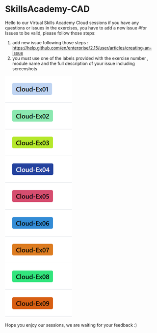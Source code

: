# SkillsAcademy-CAD
Hello to our Virtual Skills Academy Cloud sessions 
if you have any questions or issues in the exercises, you have to add a new issue 
#for Issues to be valid, please follow those steps:
1. add new issue following those steps : https://help.github.com/en/enterprise/2.15/user/articles/creating-an-issue
2. you must use one of the labels provided with the exercise number , module name and the full description of your issue including screenshots <br/>


![labels to be added to your issue](/image.PNG)

Hope you enjoy our sessions, we are waiting for your feedback :) 
